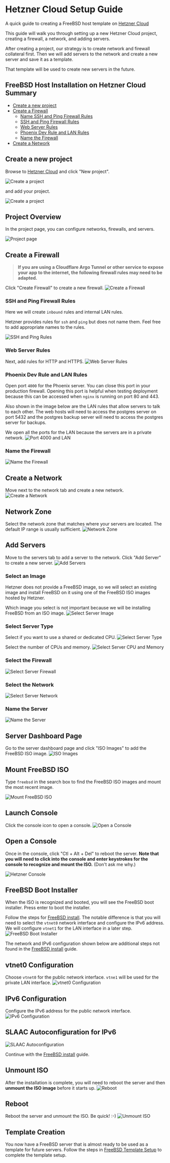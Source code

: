 # Hetzner Cloud Setup Guide

A quick guide to creating a FreeBSD host template on [Hetzner Cloud](https://console.hetzner.cloud/projects)

This guide will walk you through setting up a new Hetzner Cloud project, creating a firewall, a network, and adding servers.

After creating a project, our strategy is to create network and firewall collateral first. 
Then we will add servers to the network and create a new server and save it as a template.

That template will be used to create new servers in the future.

## FreeBSD Host Installation on Hetzner Cloud Summary

- [Create a new project](#create-a-new-project)
- [Create a Firewall](#create-a-firewall)
  - [Name SSH and Ping Firewall Rules](#ssh-and-ping-firewall-rules)
  - [SSH and Ping Firewall Rules](#ssh-and-ping-firewall-rules)
  - [Web Server Rules](#web-server-rules)
  - [Phoenix Dev Rule and LAN Rules](#phoenix-dev-rule-and-lan-rules)
  - [Name the Firewall](#name-the-firewall)
- [Create a Network](#create-a-network)

## Create a new project
Browse to [Hetzner Cloud](https://console.hetzner.cloud/projects) and click "New project".

![Create a project](../docs/hetzner-cloud/hetzner-cloud-020.avif)

and add your project.

![Create a project](../docs/hetzner-cloud/hetzner-cloud-030.avif)

## Project Overview

In the project page, you can configure networks, firewalls, and servers.

![Project page](../docs/hetzner-cloud/hetzner-cloud-050.avif)

## Create a Firewall

> **If you are using a Cloudflare Argo Tunnel or other service to expose your app to the internet, the following firewall rules may need to be adapted.**

Click "Create Firewall" to create a new firewall.
![Create a Firewall](../docs/hetzner-cloud/hetzner-cloud-060.avif)

### SSH and Ping Firewall Rules
Here we will create `inbound` rules and internal LAN rules.

Hetzner provides rules for `ssh` and `ping` but does not name them.
Feel free to add appropriate names to the rules.

![SSH and Ping Rules](../docs/hetzner-cloud/hetzner-cloud-070.avif)

### Web Server Rules

Next, add rules for HTTP and HTTPS.
![Web Server Rules](../docs/hetzner-cloud/hetzner-cloud-080.avif)

###  Phoenix Dev Rule and LAN Rules
Open port `4000` for the Phoenix server. 
You can close this port in your production firewall.
Opening this port is helpful when testing deployment because 
this can be accessed when `nginx` is running on port 80 and 443.

Also shown in the image below are the LAN rules that allow servers to talk to each other.
The web hosts will need to access the postgres server on port 5432 and
the postgres backup server will need to access the postgres server for backups.

We open all the ports for the LAN because the servers are in a private network.
![Port 4000 and LAN](../docs/hetzner-cloud/hetzner-cloud-100.avif)

### Name the Firewall
![Name the Firewall](../docs/hetzner-cloud/hetzner-cloud-110.avif)

## Create a Network
Move next to the network tab and create a new network.
![Create a Network](../docs/hetzner-cloud/hetzner-cloud-120.avif)

## Network Zone
Select the network zone that matches where your servers are located.
The default IP range is usually sufficient.
![Network Zone](../docs/hetzner-cloud/hetzner-cloud-130.avif)

## Add Servers

Move to the servers tab to add a server to the network.
Click "Add Server" to create a new server.
![Add Servers](../docs/hetzner-cloud/hetzner-cloud-140.avif)

### Select an Image
Hetzner does not provide a FreeBSD image, so we will select an existing image and install 
FreeBSD on it using one of the FreeBSD ISO images hosted by Hetzner.

Which image you select is not important because we will be installing FreeBSD from an ISO image.
![Select Server Image](../docs/hetzner-cloud/hetzner-cloud-170.avif)

### Select Server Type
Select if you want to use a shared or dedicated CPU.
![Select Server Type](../docs/hetzner-cloud/hetzner-cloud-180.avif)

Select the number of CPUs and memory.
![Select Server CPU and Memory](../docs/hetzner-cloud/hetzner-cloud-190.avif)

### Select the Firewall
![Select Server Firewall](../docs/hetzner-cloud/hetzner-cloud-160.avif)

### Select the Network
![Select Server Network](../docs/hetzner-cloud/hetzner-cloud-200.avif)

### Name the Server
![Name the Server](../docs/hetzner-cloud/hetzner-cloud-210.avif)

## Server Dashboard Page
Go to the server dashboard page and click "ISO Images" to add the FreeBSD ISO image.
![ISO Images](../docs/hetzner-cloud/hetzner-cloud-230.avif)

## Mount FreeBSD ISO
Type `freebsd` in the search box to find the FreeBSD ISO images and mount the most recent image.

![Mount FreeBSD ISO](../docs/hetzner-cloud/hetzner-cloud-240.avif)

## Launch Console
Click the console icon to open a console.
![Open a Console](../docs/hetzner-cloud/hetzner-cloud-250.avif)

## Open a Console
Once in the console, click "Ctl + Alt + Del" to reboot the server.
**Note that you will need to click into the console and enter keystrokes for the console to recognize and mount the ISO.** (Don't ask me why.)

![Hetzner Console](../docs/hetzner-cloud/hetzner-cloud-260.avif)

## FreeBSD Boot Installer
When the ISO is recognized and booted, you will see the FreeBSD boot installer. Press enter to boot the installer.

Follow the steps for [FreeBSD install](freebsd-install.html). 
The notable difference is that you will need to select the `vtnet0` network interface and configure the IPv6 address.
We will configure `vtnet1` for the LAN interface in a later step.
![FreeBSD Boot Installer](../docs/hetzner-cloud/hetzner-cloud-270.avif)

The network and IPv6 configuration shown below are additional steps not found in the [FreeBSD install](freebsd-install.html) guide.

## vtnet0 Configuration
Choose `vtnet0` for the public network interface. `vtne1` will be used for the private LAN interface.
![vtnet0 Configuration](../docs/hetzner-cloud/hetzner-cloud-280.avif)

## IPv6 Configuration
Configure the IPv6 address for the public network interface.
![IPv6 Configuration](../docs/hetzner-cloud/hetzner-cloud-290.avif)

## SLAAC Autoconfiguration for IPv6
![SLAAC Autoconfiguration](../docs/hetzner-cloud/hetzner-cloud-300.avif)

Continue with the [FreeBSD install](freebsd-install.html) guide.

## Unmount ISO
After the installation is complete, you will need to reboot the server and then **unmount the ISO image** before it starts up.
![Reboot](../docs/hetzner-cloud/hetzner-cloud-310.avif)

## Reboot
Reboot the server and unmount the ISO. Be quick! :-)
![Unmount ISO](../docs/hetzner-cloud/hetzner-cloud-320.avif)

## Template Creation

You now have a FreeBSD server that is almost ready to be used as a template for future servers.
Follow the steps in [FreeBSD Template Setup](freebsd-template-setup.html) to complete the template setup.
